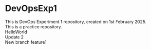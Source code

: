 # DevOpsExp1
This is DevOps Experiment 1 repository, created on 1st February 2025.<br>This is a practice repository.<br>HelloWorld<br>Update 2<br>New branch feature1
